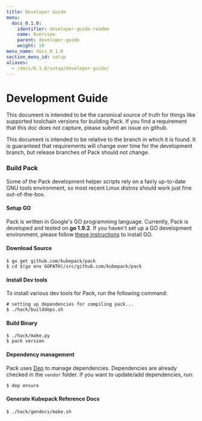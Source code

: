 ```yaml
---
title: Developer Guide
menu:
  docs_0.1.0:
    identifier: developer-guide-readme
    name: Overview
    parent: developer-guide
    weight: 10
menu_name: docs_0.1.0
section_menu_id: setup
aliases:
  - /docs/0.1.0/setup/developer-guide/
---
```


# Development Guide

This document is intended to be the canonical source of truth for things like supported toolchain versions for building Pack.
If you find a requirement that this doc does not capture, please submit an issue on github.

This document is intended to be relative to the branch in which it is found. It is guaranteed that requirements will change over time for the development branch, but release branches of Pack should not change.

### Build Pack
Some of the Pack development helper scripts rely on a fairly up-to-date GNU tools environment, so most recent Linux distros should work just fine out-of-the-box.

#### Setup GO
Pack is written in Google's GO programming language. Currently, Pack is developed and tested on **go 1.9.2**. If you haven't set up a GO development environment, please follow [these instructions](https://golang.org/doc/code.html) to install GO.

#### Download Source

```console
$ go get github.com/kubepack/pack
$ cd $(go env GOPATH)/src/github.com/kubepack/pack
```

#### Install Dev tools
To install various dev tools for Pack, run the following command:

```console
# setting up dependencies for compiling pack...
$ ./hack/builddeps.sh
```

#### Build Binary
```
$ ./hack/make.py
$ pack version
```

#### Dependency management
Pack uses [Dep](https://github.com/golang/dep) to manage dependencies. Dependencies are already checked in the `vendor` folder.
If you want to update/add dependencies, run:
```console
$ dep ensure
```

#### Generate Kubepack Reference Docs
```console
$ ./hack/gendocs/make.sh
```

